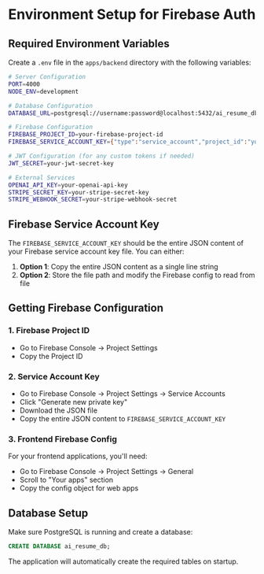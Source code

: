 # Environment Setup for Firebase Auth

## Required Environment Variables

Create a `.env` file in the `apps/backend` directory with the following variables:

```bash
# Server Configuration
PORT=4000
NODE_ENV=development

# Database Configuration
DATABASE_URL=postgresql://username:password@localhost:5432/ai_resume_db

# Firebase Configuration
FIREBASE_PROJECT_ID=your-firebase-project-id
FIREBASE_SERVICE_ACCOUNT_KEY={"type":"service_account","project_id":"your-project-id",...}

# JWT Configuration (for any custom tokens if needed)
JWT_SECRET=your-jwt-secret-key

# External Services
OPENAI_API_KEY=your-openai-api-key
STRIPE_SECRET_KEY=your-stripe-secret-key
STRIPE_WEBHOOK_SECRET=your-stripe-webhook-secret
```

## Firebase Service Account Key

The `FIREBASE_SERVICE_ACCOUNT_KEY` should be the entire JSON content of your Firebase service account key file. You can either:

1. **Option 1**: Copy the entire JSON content as a single line string
2. **Option 2**: Store the file path and modify the Firebase config to read from file

## Getting Firebase Configuration

### 1. Firebase Project ID

- Go to Firebase Console → Project Settings
- Copy the Project ID

### 2. Service Account Key

- Go to Firebase Console → Project Settings → Service Accounts
- Click "Generate new private key"
- Download the JSON file
- Copy the entire JSON content to `FIREBASE_SERVICE_ACCOUNT_KEY`

### 3. Frontend Firebase Config

For your frontend applications, you'll need:

- Go to Firebase Console → Project Settings → General
- Scroll to "Your apps" section
- Copy the config object for web apps

## Database Setup

Make sure PostgreSQL is running and create a database:

```sql
CREATE DATABASE ai_resume_db;
```

The application will automatically create the required tables on startup.
